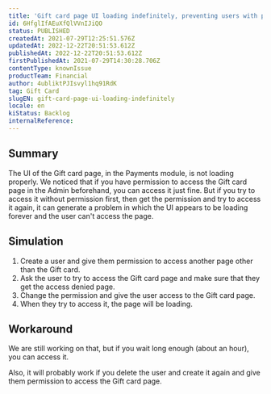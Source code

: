 ```yaml
---
title: 'Gift card page UI loading indefinitely, preventing users with permission from accessing it properly'
id: 6HfglIfAEuXfQlVVnIJiQO
status: PUBLISHED
createdAt: 2021-07-29T12:25:51.576Z
updatedAt: 2022-12-22T20:51:53.612Z
publishedAt: 2022-12-22T20:51:53.612Z
firstPublishedAt: 2021-07-29T14:30:28.706Z
contentType: knownIssue
productTeam: Financial
author: 4ubliktPJIsvyl1hq91RdK
tag: Gift Card
slugEN: gift-card-page-ui-loading-indefinitely
locale: en
kiStatus: Backlog
internalReference: 
---
```


## Summary

The UI of the Gift card page, in the Payments module, is not loading properly. We noticed that if you have permission to access the Gift card page in the Admin beforehand, you can access it just fine. But if you try to access it without permission first, then get the permission and try to access it again, it can generate a problem in which the UI appears to be loading forever and the user can't access the page.


## Simulation

1. Create a user and give them permission to access another page other than the Gift card.
2. Ask the user to try to access the Gift card page and make sure that they get the access denied page.
3. Change the permission and give the user access to the Gift card page.
4. When they try to access it, the page will be loading.


## Workaround

We are still working on that, but if you wait long enough (about an hour), you can access it.

Also, it will probably work if you delete the user and create it again and give them permission to access the Gift card page.



